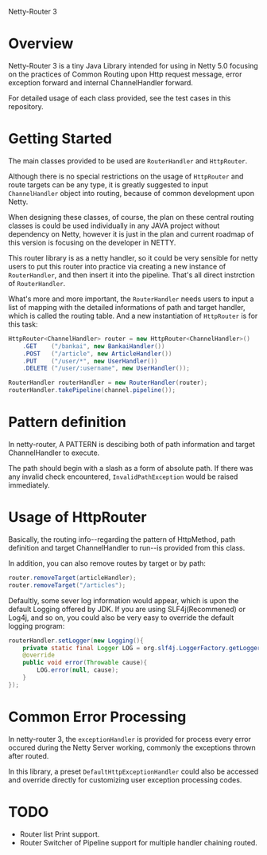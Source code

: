 Netty-Router 3

# Overview

Netty-Router 3 is a tiny Java Library intended for using in Netty 5.0 focusing on the practices of Common Routing upon Http request message, error exception forward and internal ChannelHandler forward.

For detailed usage of each class provided, see the test cases in this repository.

# Getting Started

The main classes provided to be used are `RouterHandler` and `HttpRouter`.

Although there is no special restrictions on the usage of `HttpRouter` and route targets can be any type, it is greatly suggested to input `ChannelHandler` object into routing, because of common development upon Netty.

When designing these classes, of course, the plan on these central routing classes is could be used individually in any JAVA project without dependency on Netty, however it is just in the plan and current roadmap of this version is focusing on the developer in NETTY.

This router library is as a netty handler, so it could be very sensible for netty users to put this router into practice via creating a new instance of `RouterHandler`, and then insert it into the pipeline. That's all direct instrction of `RouterHandler`.

What's more and more important, the `RouterHandler` needs users to input a list of mapping with the detailed informations of path and target handler, which is called the routing table. And a new instantiation of  `HttpRouter` is for this task:

```java
HttpRouter<ChannelHandler> router = new HttpRouter<ChannelHandler>()
    .GET    ("/bankai", new BankaiHandler())
    .POST   ("/article", new ArticleHandler())
    .PUT    ("/user/*", new UserHandler())
    .DELETE ("/user/:username", new UserHandler());

RouterHandler routerHandler = new RouterHandler(router);
routerHandler.takePipeline(channel.pipeline());
```

# Pattern definition

In netty-router, A PATTERN is descibing both of path information and target ChannelHandler to execute.

The path should begin with a slash as a form of absolute path. If there was any invalid check encountered, `InvalidPathException` would be raised immediately.

# Usage of HttpRouter

Basically, the routing info--regarding the pattern of HttpMethod, path definition and target ChannelHandler to run--is provided from this class.

In addition, you can also remove routes by target or by path:

```java
router.removeTarget(articleHandler);
router.removeTarget("/articles");
```

Defaultly, some sever log information would appear, which is upon the default Logging offered by JDK. If you are using SLF4j(Recommened) or Log4j, and so on, you could also be very easy to override the default logging program:

```java
routerHandler.setLogger(new Logging(){
    private static final Logger LOG = org.slf4j.LoggerFactory.getLogger(RouterHandler.class);
    @override
    public void error(Throwable cause){
        LOG.error(null, cause);
    }
});
```

# Common Error Processing

In netty-router 3, the `exceptionHandler` is provided for process every error occured during the Netty Server working, commonly the exceptions thrown after routed.

In this library, a preset `DefaultHttpExceptionHandler` could also be accessed and override directly for customizing user exception processing codes.

# TODO

* Router list Print support.
* Router Switcher of Pipeline support for multiple handler chaining routed.